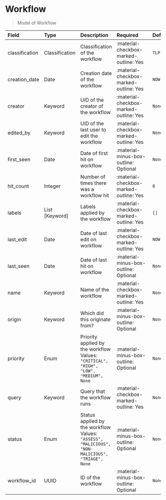 [comment]: # (AUTOGENERATED MARKDOWN CONTENT. UPDATES TO ODM DOCUMENTATION SHOULD BE DONE THROUGH ASSEMBLYLINE-BASE REPO!)
# Workflow
> Model of Workflow

| Field | Type | Description | Required | Default |
| :--- | :--- | :--- | :--- | :--- |
| classification | Classification | Classification of the workflow | <div style="width:100px">:material-checkbox-marked-outline: Yes</div> | `TLP:C` |
| creation_date | Date | Creation date of the workflow | <div style="width:100px">:material-checkbox-marked-outline: Yes</div> | `NOW` |
| creator | Keyword | UID of the creator of the workflow | <div style="width:100px">:material-checkbox-marked-outline: Yes</div> | `None` |
| edited_by | Keyword | UID of the last user to edit the workflow | <div style="width:100px">:material-checkbox-marked-outline: Yes</div> | `None` |
| first_seen | Date | Date of first hit on workflow | <div style="width:100px">:material-minus-box-outline: Optional</div> | `None` |
| hit_count | Integer | Number of times there was a workflow hit | <div style="width:100px">:material-checkbox-marked-outline: Yes</div> | `0` |
| labels | List [Keyword] | Labels applied by the workflow | <div style="width:100px">:material-checkbox-marked-outline: Yes</div> | `[]` |
| last_edit | Date | Date of last edit on workflow | <div style="width:100px">:material-checkbox-marked-outline: Yes</div> | `NOW` |
| last_seen | Date | Date of last hit on workflow | <div style="width:100px">:material-minus-box-outline: Optional</div> | `None` |
| name | Keyword | Name of the workflow | <div style="width:100px">:material-checkbox-marked-outline: Yes</div> | `None` |
| origin | Keyword | Which did this originate from? | <div style="width:100px">:material-minus-box-outline: Optional</div> | `None` |
| priority | Enum | Priority applied by the workflow<br>Values:<br>`"CRITICAL", "HIGH", "LOW", "MEDIUM", None` | <div style="width:100px">:material-minus-box-outline: Optional</div> | `None` |
| query | Keyword | Query that the workflow runs | <div style="width:100px">:material-checkbox-marked-outline: Yes</div> | `None` |
| status | Enum | Status applied by the workflow<br>Values:<br>`"ASSESS", "MALICIOUS", "NON-MALICIOUS", "TRIAGE", None` | <div style="width:100px">:material-minus-box-outline: Optional</div> | `None` |
| workflow_id | UUID | ID of the workflow | <div style="width:100px">:material-minus-box-outline: Optional</div> | `None` |


